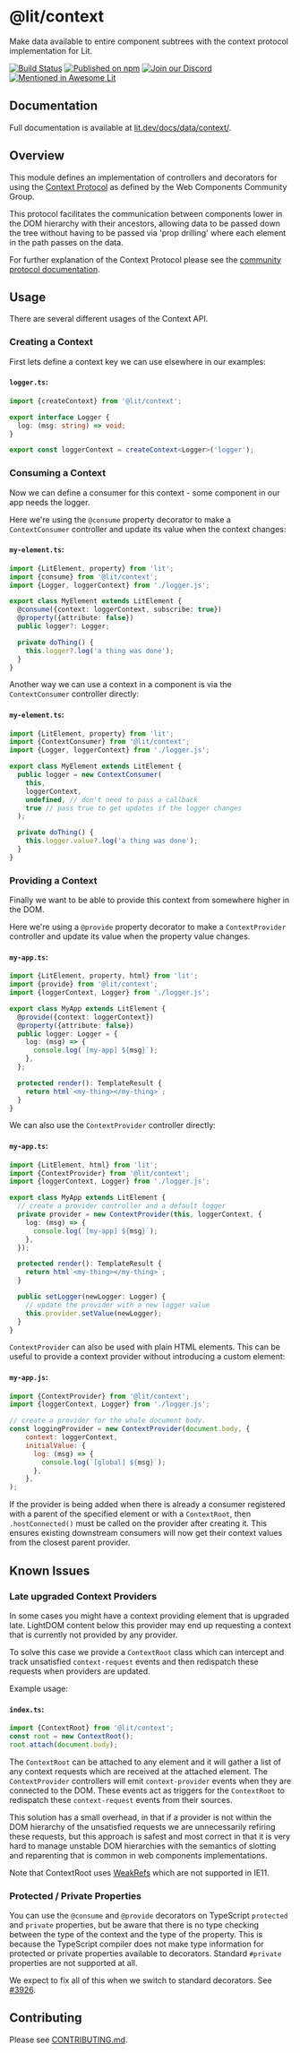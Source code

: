 # @lit/context

Make data available to entire component subtrees with the context protocol
implementation for Lit.

[![Build Status](https://github.com/lit/lit/workflows/Tests/badge.svg)](https://github.com/lit/lit/actions?query=workflow%3ATests)
[![Published on npm](https://img.shields.io/npm/v/@lit/context.svg?logo=npm)](https://www.npmjs.com/package/@lit/context)
[![Join our Discord](https://img.shields.io/badge/discord-join%20chat-5865F2.svg?logo=discord&logoColor=fff)](https://lit.dev/discord/)
[![Mentioned in Awesome Lit](https://awesome.re/mentioned-badge.svg)](https://github.com/web-padawan/awesome-lit)

## Documentation

Full documentation is available at [lit.dev/docs/data/context/](https://lit.dev/docs/data/context/).

## Overview

This module defines an implementation of controllers and decorators for using the [Context Protocol](https://github.com/webcomponents-cg/community-protocols/blob/main/proposals/context.md) as defined by the Web Components Community Group.

This protocol facilitates the communication between components lower in the DOM hierarchy with their ancestors, allowing data to be passed down the tree without having to be passed via 'prop drilling' where each element in the path passes on the data.

For further explanation of the Context Protocol please see the [community protocol documentation](https://github.com/webcomponents-cg/community-protocols/blob/main/proposals/context.md).

## Usage

There are several different usages of the Context API.

### Creating a Context

First lets define a context key we can use elsewhere in our examples:

#### **`logger.ts`**:

```ts
import {createContext} from '@lit/context';

export interface Logger {
  log: (msg: string) => void;
}

export const loggerContext = createContext<Logger>('logger');
```

### Consuming a Context

Now we can define a consumer for this context - some component in our app needs the logger.

Here we're using the `@consume` property decorator to make a `ContextConsumer` controller
and update its value when the context changes:

#### **`my-element.ts`**:

```ts
import {LitElement, property} from 'lit';
import {consume} from '@lit/context';
import {Logger, loggerContext} from './logger.js';

export class MyElement extends LitElement {
  @consume({context: loggerContext, subscribe: true})
  @property({attribute: false})
  public logger?: Logger;

  private doThing() {
    this.logger?.log('a thing was done');
  }
}
```

Another way we can use a context in a component is via the `ContextConsumer` controller directly:

#### **`my-element.ts`**:

```ts
import {LitElement, property} from 'lit';
import {ContextConsumer} from '@lit/context';
import {Logger, loggerContext} from './logger.js';

export class MyElement extends LitElement {
  public logger = new ContextConsumer(
    this,
    loggerContext,
    undefined, // don't need to pass a callback
    true // pass true to get updates if the logger changes
  );

  private doThing() {
    this.logger.value?.log('a thing was done');
  }
}
```

### Providing a Context

Finally we want to be able to provide this context from somewhere higher in the DOM.

Here we're using a `@provide` property decorator to make a `ContextProvider`
controller and update its value when the property value changes.

#### **`my-app.ts`**:

```ts
import {LitElement, property, html} from 'lit';
import {provide} from '@lit/context';
import {loggerContext, Logger} from './logger.js';

export class MyApp extends LitElement {
  @provide({context: loggerContext})
  @property({attribute: false})
  public logger: Logger = {
    log: (msg) => {
      console.log(`[my-app] ${msg}`);
    },
  };

  protected render(): TemplateResult {
    return html`<my-thing></my-thing>`;
  }
}
```

We can also use the `ContextProvider` controller directly:

#### **`my-app.ts`**:

```ts
import {LitElement, html} from 'lit';
import {ContextProvider} from '@lit/context';
import {loggerContext, Logger} from './logger.js';

export class MyApp extends LitElement {
  // create a provider controller and a default logger
  private provider = new ContextProvider(this, loggerContext, {
    log: (msg) => {
      console.log(`[my-app] ${msg}`);
    },
  });

  protected render(): TemplateResult {
    return html`<my-thing></my-thing>`;
  }

  public setLogger(newLogger: Logger) {
    // update the provider with a new logger value
    this.provider.setValue(newLogger);
  }
}
```

`ContextProvider` can also be used with plain HTML elements. This can be
useful to provide a context provider without introducing a custom element:

#### **`my-app.js`**:

```js
import {ContextProvider} from '@lit/context';
import {loggerContext, Logger} from './logger.js';

// create a provider for the whole document body.
const loggingProvider = new ContextProvider(document.body, {
    context: loggerContext,
    initialValue: {
      log: (msg) => {
        console.log(`[global] ${msg}`);
      },
    },
);
```

If the provider is being added when there is already a consumer registered with
a parent of the specified element or with a `ContextRoot`, then
`.hostConnected()` must be called on the provider after creating it. This
ensures existing downstream consumers will now get their context values from the
closest parent provider.

## Known Issues

### Late upgraded Context Providers

In some cases you might have a context providing element that is upgraded late. LightDOM content below this provider may end up requesting a context that is currently not provided by any provider.

To solve this case we provide a `ContextRoot` class which can intercept and track unsatisfied `context-request` events and then redispatch these requests when providers are updated.

Example usage:

#### **`index.ts`**:

```ts
import {ContextRoot} from '@lit/context';
const root = new ContextRoot();
root.attach(document.body);
```

The `ContextRoot` can be attached to any element and it will gather a list of any context requests which are received at the attached element. The `ContextProvider` controllers will emit `context-provider` events when they are connected to the DOM. These events act as triggers for the `ContextRoot` to redispatch these `context-request` events from their sources.

This solution has a small overhead, in that if a provider is not within the DOM hierarchy of the unsatisfied requests we are unnecessarily refiring these requests, but this approach is safest and most correct in that it is very hard to manage unstable DOM hierarchies with the semantics of slotting and reparenting that is common in web components implementations.

Note that ContextRoot uses [WeakRefs](https://developer.mozilla.org/en-US/docs/Web/JavaScript/Reference/Global_Objects/WeakRef) which are not supported in IE11.

### Protected / Private Properties

You can use the `@consume` and `@provide` decorators on TypeScript `protected` and `private` properties, but be aware that there is no type checking between the type of the context and the type of the property. This is because the TypeScript compiler does not make type information for protected or private properties available to decorators. Standard `#private` properties are not supported at all.

We expect to fix all of this when we switch to standard decorators. See [#3926](https://github.com/lit/lit/issues/3926).

## Contributing

Please see [CONTRIBUTING.md](../../../CONTRIBUTING.md).
